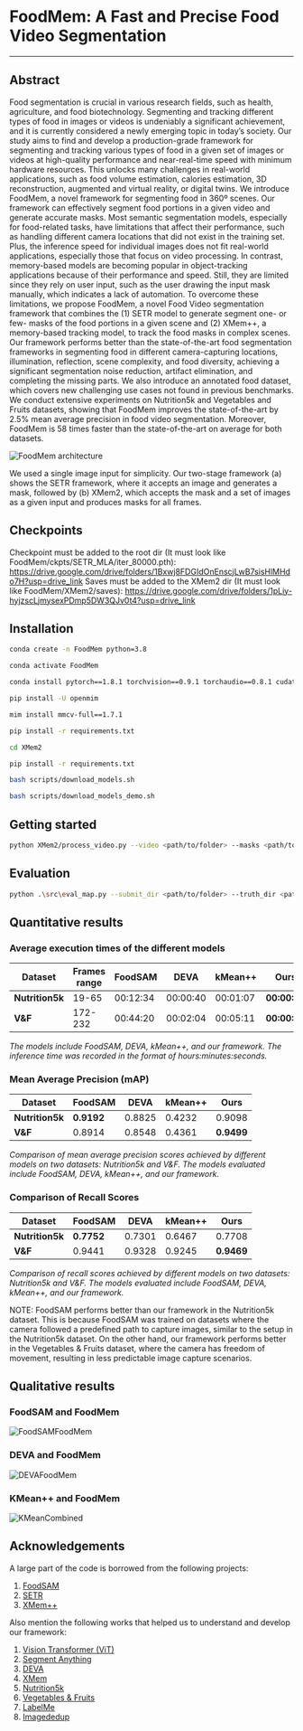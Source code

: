 # FoodMem: A Fast and Precise Food Video Segmentation

---

## Abstract
Food segmentation is crucial in various research fields, such as health, agriculture, and food biotechnology. Segmenting and tracking different types of food in images or videos is undeniably a significant achievement, and it is currently considered a newly emerging topic in today’s society. Our study aims to find and develop a production-grade framework for segmenting and tracking various types of food in a given set of images or videos at high-quality performance and near-real-time speed with minimum hardware resources. This unlocks many challenges in real-world applications, such as food volume estimation, calories estimation, 3D reconstruction, augmented and virtual reality, or digital twins. We introduce FoodMem, a novel framework for segmenting food in 360º scenes. Our framework can effectively segment food portions in a given video and generate accurate masks. Most semantic segmentation models, especially for food-related tasks, have limitations that affect their performance, such as handling different camera locations that did not exist in the training set. Plus, the inference speed for individual images does not fit real-world applications, especially those that focus on video processing. In contrast, memory-based models are becoming popular in object-tracking applications because of their performance and speed. Still, they are limited since they rely on user input, such as the user drawing the input mask manually, which indicates a lack of automation. To overcome these limitations, we propose FoodMem, a novel Food Video segmentation framework that combines the (1) SETR model to generate segment one- or few- masks of the food portions in a given scene and (2) XMem++, a memory-based tracking model, to track the food masks in complex scenes. Our framework performs better than the state-of-the-art food segmentation frameworks in segmenting food in different camera-capturing locations, illumination, reflection, scene complexity, and food diversity, achieving a significant segmentation noise reduction, artifact elimination, and completing the missing parts. We also introduce an annotated food dataset, which covers new challenging use cases not found in previous benchmarks. We conduct extensive experiments on Nutrition5k and Vegetables and Fruits datasets, showing that FoodMem improves the state-of-the-art by 2.5% mean average precision in food video segmentation. Moreover, FoodMem is 58 times faster than the state-of-the-art on average for both datasets.

![FoodMem architecture](assets/FoodMemModel.png)

We used a single image input for simplicity. Our two-stage framework (a) shows the SETR framework, where it accepts an image and generates a mask, followed by (b) XMem2, which accepts the mask and a set of images as a given input and produces masks for all frames.

## Checkpoints
Checkpoint must be added to the root dir (It must look like FoodMem/ckpts/SETR_MLA/iter_80000.pth): https://drive.google.com/drive/folders/1Bxwj8FDGIdOnEnscjLwB7sisHlMHdo7H?usp=drive_link
Saves must be added to the XMem2 dir (It must look like FoodMem/XMem2/saves): https://drive.google.com/drive/folders/1pLiy-hyjzscLjmysexPDmp5DW3QJv0t4?usp=drive_link

## Installation
````bash
conda create -n FoodMem python=3.8

conda activate FoodMem   

conda install pytorch==1.8.1 torchvision==0.9.1 torchaudio==0.8.1 cudatoolkit=11.3 -c pytorch -c conda-forge

pip install -U openmim

mim install mmcv-full==1.7.1

pip install -r requirements.txt

cd XMem2

pip install -r requirements.txt

bash scripts/download_models.sh

bash scripts/download_models_demo.sh
````

## Getting started
````bash
python XMem2/process_video.py --video <path/to/folder> --masks <path/to/folder> --output <path/to/folder>
````

## Evaluation
````bash
python .\src\eval_map.py --submit_dir <path/to/folder> --truth_dir <path/to/folder> --output <path/to/folder>
````

## Quantitative results

### Average execution times of the different models

| **Dataset**       | **Frames range** | **FoodSAM** | **DEVA** | **kMean++** | **Ours**       |
|-------------------|------------------|-------------|----------|-------------|----------------|
| **Nutrition5k**   | 19-65            | 00:12:34    | 00:00:40 | 00:01:07    | **00:00:25**   |
| **V&F**           | 172-232          | 00:44:20    | 00:02:04 | 00:05:11    | **00:00:31**   |

*The models include FoodSAM, DEVA, kMean++, and our framework. The inference time was recorded in the format of hours:minutes:seconds.*

### Mean Average Precision (mAP)

| **Dataset**       | **FoodSAM** | **DEVA** | **kMean++** | **Ours**       |
|-------------------|-------------|----------|-------------|----------------|
| **Nutrition5k**   | **0.9192**  | 0.8825   | 0.4232      | 0.9098         |
| **V&F**           | 0.8914      | 0.8548   | 0.4361      | **0.9499**     |

*Comparison of mean average precision scores achieved by different models on two datasets: Nutrition5k and V&F. The models evaluated include FoodSAM, DEVA, kMean++, and our framework.*

### Comparison of Recall Scores

| **Dataset**       | **FoodSAM** | **DEVA** | **kMean++** | **Ours**       |
|-------------------|-------------|----------|-------------|----------------|
| **Nutrition5k**   | **0.7752**  | 0.7301   | 0.6467      | 0.7708         |
| **V&F**           | 0.9441      | 0.9328   | 0.9245      | **0.9469**     |

*Comparison of recall scores achieved by different models on two datasets: Nutrition5k and V&F. The models evaluated include FoodSAM, DEVA, kMean++, and our framework.*

NOTE: FoodSAM performs better than our framework in the Nutrition5k dataset. This is because FoodSAM was trained on datasets where the camera followed a predefined path to capture images, similar to the setup in the Nutrition5k dataset. On the other hand, our framework performs better in the Vegetables & Fruits dataset, where the camera has freedom of movement, resulting in less predictable image capture scenarios.

## Qualitative results

### FoodSAM and FoodMem

![FoodSAMFoodMem](assets/FoodMemFoodSAM.png)

### DEVA and FoodMem

![DEVAFoodMem](assets/DEVACombined.png)

### KMean++ and FoodMem

![KMeanCombined](assets/KMeanCombined.png)

## Acknowledgements

A large part of the code is borrowed from the following projects:

1. [FoodSAM](https://github.com/jamesjg/FoodSAM/)
2. [SETR](https://github.com/fudan-zvg/SETR)
3. [XMem++](https://github.com/mbzuai-metaverse/XMem2)

Also mention the following works that helped us to understand and develop our framework:

1. [Vision Transformer (ViT)](https://github.com/google-research/vision_transformer)
2. [Segment Anything](https://github.com/facebookresearch/segment-anything)
3. [DEVA](https://github.com/hkchengrex/Tracking-Anything-with-DEVA)
4. [XMem](https://github.com/hkchengrex/XMem)
5. [Nutrition5k](https://github.com/google-research-datasets/Nutrition5k)
6. [Vegetables & Fruits](https://www.sciencedirect.com/science/article/pii/S2405844023019291)
7. [LabelMe](https://github.com/labelmeai/labelme)
8. [Imagededup](https://github.com/idealo/imagededup)